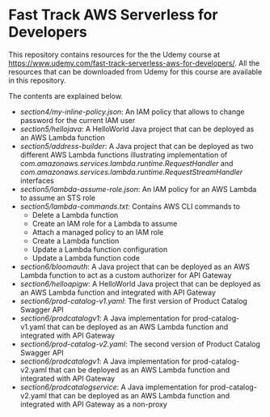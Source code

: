 # Fast Track AWS Serverless for Developers
This repository contains resources for the the Udemy course at https://www.udemy.com/fast-track-serverless-aws-for-developers/. All the resources that can be downloaded from Udemy for this course are available in this repository.

The contents are explained below.

* *section4/my-inline-policy.json*: An IAM policy that allows to change password for the current IAM user
* *section5/hellojava*: A HelloWorld Java project that can be deployed as an AWS Lambda function
* *section5/address-builder*: A Java project that can be deployed as two different AWS Lambda functions illustrating implementation of *com.amazonaws.services.lambda.runtime.RequestHandler* and *com.amazonaws.services.lambda.runtime.RequestStreamHandler* interfaces
* *section5/lambda-assume-role.json*: An IAM policy for an AWS Lambda to assume an STS role
* *section5/lambda-commands.txt*: Contains AWS CLI commands to
   * Delete a Lambda function
   * Create an IAM role for a Lambda to assume
   * Attach a managed policy to an IAM role
   * Create a Lambda function
   * Update a Lambda function configuration
   * Update a Lambda function code
* *section6/bloomauth*: A Java project that can be deployed as an AWS Lambda function to act as a custom authorizer for API Gateway
* *section6/helloapigw*: A HelloWorld Java project that can be deployed as an AWS Lambda function and integrated with API Gateway
* *section6/prod-catalog-v1.yaml*: The first version of Product Catalog Swagger API
* *section6/prodcatalogv1*: A Java implementation for prod-catalog-v1.yaml that can be deployed as an AWS Lambda function and integrated with API Gateway
* *section6/prod-catalog-v2.yaml*: The second version of Product Catalog Swagger API
* *section6/prodcatalogv1*: A Java implementation for prod-catalog-v2.yaml that can be deployed as an AWS Lambda function and integrated with API Gateway
* *section6/prodcatalogservice*: A Java implementation for prod-catalog-v2.yaml that can be deployed as an AWS Lambda function and integrated with API Gateway as a non-proxy

